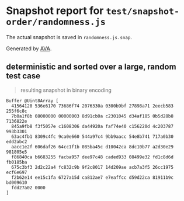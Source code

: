 # Snapshot report for `test/snapshot-order/randomness.js`

The actual snapshot is saved in `randomness.js.snap`.

Generated by [AVA](https://avajs.dev).

## deterministic and sorted over a large, random test case

> resulting snapshot in binary encoding

    Buffer @Uint8Array [
      41564120 536e6170 73686f74 2076330a 0300b9bf 27898a71 2eecb583 255f6c8c
      7b0a1f8b 08000000 00000003 8d91cb0a c2301045 d34af185 0b5d28b8 7136822e
      845a9fb8 f3f5057e c1608306 da44920a faf74e40 c156220d 4c203787 993b3301
      63ac4fb1 8309c4fc 9ca0e660 544a97c4 9bb9aacc 54e8b741 717a0b30 edd2abc2
      aacc1e2f 606daf26 64cc1f1b 085ba45c d10042ca 8dc10b77 a2d30e29 981805e5
      f86840ca b6683255 facba957 dee97c48 caded933 08499e32 fd1c8d6d fb0185ba
      675c3bf3 2d2c22a4 fc832c9b 9f2c8017 14d209ae acb7a3f5 26cc1975 ecf6e697
      f2b62e14 ee15c1fa 6727a15d ca812ae7 e7eaffcc d59d22ca 81911b9c bd009610
      fdd27a02 0000
    ]
